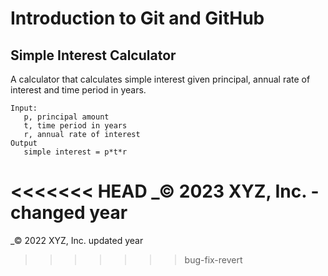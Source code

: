 # Introduction to Git and GitHub

## Simple Interest Calculator

A calculator that calculates simple interest given principal, annual rate of interest and time period in years.

```
Input:
   p, principal amount
   t, time period in years
   r, annual rate of interest
Output
   simple interest = p*t*r
```

<<<<<<< HEAD
_© 2023 XYZ, Inc. - changed year
=======
_© 2022 XYZ, Inc. updated year
>>>>>>> bug-fix-revert
